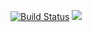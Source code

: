 [![Build Status](https://secure.travis-ci.org/issvostok/flashcards.png)](http://travis-ci.org/issvostok/flashcards)
<a href="https://codeclimate.com/github/issvostok/flashcards"><img src="https://codeclimate.com/github/issvostok/flashcards/badges/gpa.svg" /></a>